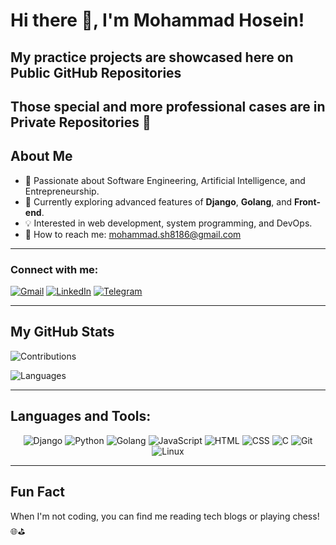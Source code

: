 # Hi there 👋, I'm Mohammad Hosein!
## My practice projects are showcased here on Public GitHub Repositories
## Those special and more professional cases are in Private Repositories 🚀

## About Me

- 🚀 Passionate about Software Engineering, Artificial Intelligence, and Entrepreneurship.
- 🔧 Currently exploring advanced features of **Django**, **Golang**, and **Front-end**.
- 💡 Interested in web development, system programming, and DevOps.
- 📧 How to reach me: [mohammad.sh8186@gmail.com](mailto:mohammad.sh8186@gmail.com)

---

### Connect with me:


[![Gmail](https://img.shields.io/badge/Gmail-%23EA4335.svg?style=for-the-badge&logo=Gmail&logoColor=white)](mailto:mohammad.sh8186@gmail.com)
[![LinkedIn](https://img.shields.io/badge/LinkedIn-%230A66C2.svg?style=for-the-badge&logo=LinkedIn&logoColor=white)](https://linkedin.com/in/mohammad-hosein-shahbazi/)
[![Telegram](https://img.shields.io/badge/Telegram-%232CA5E0.svg?style=for-the-badge&logo=Telegram&logoColor=white)](https://t.me/@Hartage8186)

---

## My GitHub Stats

![Contributions](https://github-readme-streak-stats.herokuapp.com/?user=mohammad8186&theme=dark&hide_border=true)

![Languages](https://github-readme-stats.vercel.app/api/top-langs/?username=mohammad8186&layout=compact&theme=dark&hide_border=true)

---

## Languages and Tools:

<div align="center">
  
![Django](https://img.shields.io/badge/-Django-092E20?style=for-the-badge&logo=Django&logoColor=white)
![Python](https://img.shields.io/badge/-Python-3776AB?style=for-the-badge&logo=Python&logoColor=white)
![Golang](https://img.shields.io/badge/-Golang-00ADD8?style=for-the-badge&logo=Go&logoColor=white)
![JavaScript](https://img.shields.io/badge/-JavaScript-F7DF1E?style=for-the-badge&logo=JavaScript&logoColor=black)
![HTML](https://img.shields.io/badge/-HTML-E34F26?style=for-the-badge&logo=HTML5&logoColor=white)
![CSS](https://img.shields.io/badge/-CSS-1572B6?style=for-the-badge&logo=CSS3&logoColor=white)
![C](https://img.shields.io/badge/-C-A8B9CC?style=for-the-badge&logo=C&logoColor=black)
![Git](https://img.shields.io/badge/-Git-F05032?style=for-the-badge&logo=Git&logoColor=white)
![Linux](https://img.shields.io/badge/-Linux-FCC624?style=for-the-badge&logo=Linux&logoColor=black)

</div>

---


## Fun Fact

When I'm not coding, you can find me reading tech blogs or playing chess! 🌐⛳
